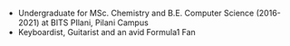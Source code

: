 - Undergraduate for MSc. Chemistry and B.E. Computer Science (2016-2021) at BITS PIlani, Pilani Campus
- Keyboardist, Guitarist and an avid Formula1 Fan
